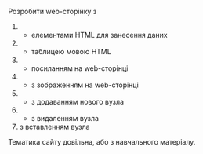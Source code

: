 Розробити web-сторінку з  
1. + елементами HTML​ ​для занесення даних
2. + таблицею мовою HTML
3. + посиланням на web-сторінці
4. + з зображенням на web-сторінці
5. + з додаванням нового вузла
6. + з видаленням вузла
7. з вставленням вузла

Тематика  сайту довільна, або з навчального матеріалу.  